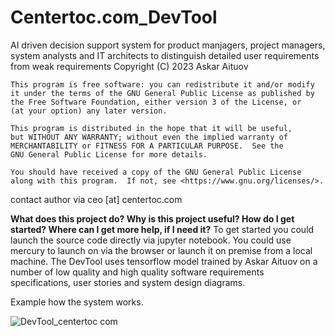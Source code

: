 # Centertoc.com_DevTool
AI driven decision support system for product manjagers, project managers, system analysts and IT architects to distinguish detailed user requirements from weak requirements
    Copyright (C) 2023  Askar Aituov

    This program is free software: you can redistribute it and/or modify
    it under the terms of the GNU General Public License as published by
    the Free Software Foundation, either version 3 of the License, or
    (at your option) any later version.

    This program is distributed in the hope that it will be useful,
    but WITHOUT ANY WARRANTY; without even the implied warranty of
    MERCHANTABILITY or FITNESS FOR A PARTICULAR PURPOSE.  See the
    GNU General Public License for more details.

    You should have received a copy of the GNU General Public License
    along with this program.  If not, see <https://www.gnu.org/licenses/>.

contact author via ceo [at] centertoc.com

**What does this project do?
Why is this project useful?
How do I get started?
Where can I get more help, if I need it?**
To get started you could launch the source code directly via jupyter notebook. You could use mercury to launch on via the browser or launch it on premise from a local machine. The DevTool uses tensorflow model trained by Askar Aituov on a number of low quality and high quality software requirements specifications, user stories and system design diagrams.

Example how the system works.

![DevTool_centertoc com](https://github.com/Aaituov/Centertoc.com_DevTool/assets/20255395/7dc9b907-9569-492a-af9d-5e38b6fca8c8)
